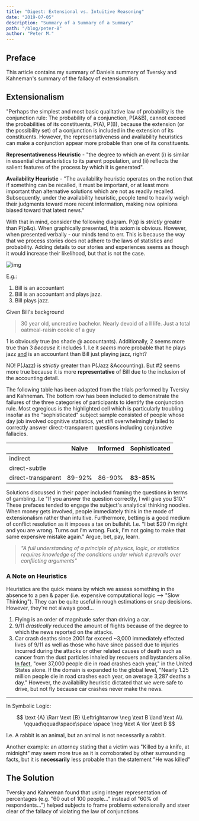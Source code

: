 ```yaml
---
title: "Digest: Extensional vs. Intuitive Reasoning"
date: "2019-07-05"
description: "Summary of a Summary of a Summary"
path: "/blog/peter-8"
author: "Peter M."
---
```

<style type='text/css'>
  a {
    border-bottom: 1px solid hsla(131, 75%, 40%, 0.8);
    color: black;
    text-decoration: none;
    -webkit-transition: background-color .25s;
    transition: background-color .25s;
  }
  a:hover {
    background-color: hsla(131, 75%, 40%, 0.8);

  }
</style>

## Preface
This article contains my summary of Daniels summary of Tversky and Kahneman's summary of the fallacy of extensionalism.

## Extensionalism
"Perhaps the simplest and most basic qualitative law of probability is the conjunction rule: The probability of a conjunction, $\text {P(A\&B)}$, cannot exceed the probabilities of its constituents, $\text {P(A), P(B)}$, because the extension (or the possibility set) of a conjunction is included in the extension of its constituents.  However, the representativeness and availability heuristics can make a conjunction appear more probable than one of its constituents.

**Representativeness Heuristic** - "the degree to which an event (i) is similar in essential characteristics to its parent population, and (ii) reflects the salient features of the process by which it is generated".

**Availability Heuristic** - "The availability heuristic operates on the notion that if something can be recalled, it must be important, or at least more important than alternative solutions which are not as readily recalled. Subsequently, under the availability heuristic, people tend to heavily weigh their judgments toward more recent information, making new opinions biased toward that latest news."

With that in mind, consider the following diagram.  $\text {P(q)}$ is *strictly* greater than $\text {P(p\&q)}$.  When graphically presented, this axiom is obvious.  However, when presented verbally - our minds tend to err.  This is because the way that we process stories does not adhere to the laws of statistics and probability.  Adding details to our stories and experiences seems as though it would increase their likelihood, but that is not the case.   

![img](https://inquiryintoinquiry.files.wordpress.com/2017/11/venn-diagram-two-variables-p-q.jpg)


E.g.:

1. Bill is an accountant
2. Bill is an accountant and plays jazz.
3. Bill plays jazz.

Given Bill's background

>30 year old, uncreative bachelor.  Nearly devoid of a ll life.  Just a total oatmeal-raisin cookie of a guy

1 is obviously true (no shade @ accountants).
Additionally, 2 seems more true than 3 *because* it includes 1.  I.e it *seems* more probable that he plays jazz <u>and</u> is an accountant than Bill just playing jazz, right?

NO!  $\text {P(Jazz)}$ is *strictly* greater than $\text {P(Jazz \& Accounting)}$.
But #2 seems more true because it is more **representative** of Bill due to the inclusion of the accounting detail.

The following table has been adapted from the trials performed by Tversky and Kahneman.  The bottom row has been included to demonstrate the failures of the three categories of participants to identify the conjunction rule.  Most egregious is the highlighted cell which is particularly troubling insofar as the "sophisticated" subject sample consisted of people whose day job involved cognitive statistics, yet *still* overwhelmingly failed to correctly answer direct-transparent questions including conjunctive fallacies.

|| Naive | Informed | Sophisticated|
|---|-------|----------|--------------|
|indirect| ||
|direct-subtle|||
|direct-transparent|89-92%|86-90%|**83-85%**|


Solutions discussed in their paper included framing the questions in terms of gambling.  I.e "If you answer the question correctly, I will give you \$10."  These prefaces tended to engage the subject's analytical thinking noodles.  When money gets involved, people immediately think in the mode of extensionalism rather than intuitive.  Furthermore, betting is a good medium of conflict resolution as it imposes a tax on bullshit.  I.e. "I bet $20 i'm right and you are wrong.  Turns out I'm wrong.  Fuck, I'm not going to make that same expensive mistake again."  Argue, bet, pay, learn.

>*"A full understanding of a principle of physics, logic, or statistics requires knowledge of the conditions under which it prevails over conflicting arguments"*

### A Note on Heuristics

Heuristics are the quick means by which we assess something in the absence to a pen & paper (i.e. expensive computational logic --> "Slow Thinking").  They can be quite useful in rough estimations or snap decisions.  However, they're not always good...

1. Flying is an order of magnitude safer than driving a car.
2. 9/11 *drastically* reduced the amount of flights because of the degree to which the news reported on the attacks.
3. Car crash deaths since 2001 far exceed ~3,000 immediately effected lives of 9/11 as well as those who have since passed due to injuries incurred during the attacks or other related causes of death such as cancer from the dust particles inhaled by rescuers and bystanders alike.  [In fact](https://www.asirt.org/safe-travel/road-safety-facts/), "over 37,000 people die in road crashes each year,"  in the United States alone.  If the domain is expanded to the global level, "Nearly 1.25 million people die in road crashes each year, on average 3,287 deaths a day."  However, the availability heuristic dictated that we were safe to drive, but not fly because car crashes never make the news.

---
In Symbolic Logic:

$$
\text {A} \Rarr \text {B} \Leftrightarrow \neg \text B \land \text A\\
\qquad\qquad\space\space \space \neg \text A \lor \text B
$$

I.e. A rabbit is an animal, but an animal is not necessarily a rabbit.

Another example: an attorney stating that a victim was "Killed by a knife, at midnight" may seem more true as it is corroborated by other surrounding facts, but it is **necessarily** less probable than the statement "He was killed"

## The Solution
Tversky and Kahneman found that using integer representation of percentages (e.g. "60 out of 100 people..." instead of "60% of respondents...") helped subjects to frame problems extensionally and steer clear of the fallacy of violating the law of conjunctions
